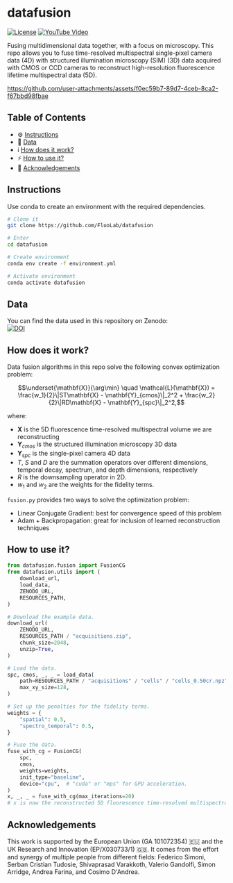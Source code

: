 # datafusion
[![License](https://img.shields.io/badge/License-BSD_3--Clause-blue.svg)](https://opensource.org/licenses/BSD-3-Clause)
[![YouTube Video](https://img.shields.io/badge/YouTube-Video-red?logo=youtube)](https://www.youtube.com/live/o9RJWYfriac?t=3306s)


Fusing multidimensional data together, with a focus on microscopy.
This repo allows you to fuse time-resolved multispectral single-pixel camera data (4D) with
structured illumination microscopy (SIM) (3D) data acquired with CMOS or CCD cameras to reconstruct
high-resolution fluorescence lifetime multispectral data (5D).

https://github.com/user-attachments/assets/f0ec59b7-89d7-4ceb-8ca2-f67bbd98fbae

## Table of Contents

- ⚙️ [Instructions](#instructions)
- 💾 [Data](#data)
- ℹ️ [How does it work?](#how-does-it-work)
- ⚡️ [How to use it?](#how-to-use-it)
- 🙌 [Acknowledgements](#acknowledgements)

## Instructions
Use conda to create an environment with the required dependencies.

```bash
# Clone it
git clone https://github.com/FluoLab/datafusion

# Enter
cd datafusion

# Create environment
conda env create -f environment.yml

# Activate environment
conda activate datafusion
```

## Data
You can find the data used in this repository on Zenodo:   
[![DOI](https://zenodo.org/badge/DOI/10.5281/zenodo.15496000.svg)](https://doi.org/10.5281/zenodo.15496000)


## How does it work?

Data fusion algorithms in this repo solve the following convex optimization problem:  
```math
\underset{\mathbf{X}}{\arg\min} \quad \mathcal{L}(\mathbf{X}) =
\frac{w_1}{2}\|ST\mathbf{X} - \mathbf{Y}_{cmos}\|_2^2 +
\frac{w_2}{2}\|RD\mathbf{X} - \mathbf{Y}_{spc}\|_2^2,
```
where:

* $\mathbf{X}$ is the 5D fluorescence time-resolved multispectral volume we are reconstructing
* $\mathbf{Y}_{cmos}$ is the structured illumination microscopy 3D data
* $\mathbf{Y}_{spc}$ is the single-pixel camera 4D data
* $T$, $S$ and $D$ are the summation operators over different dimensions,
  temporal decay, spectrum, and depth dimensions, respectively
* $R$ is the downsampling operator in 2D.
* $w_1$ and $w_2$ are the weights for the fidelity terms.

`fusion.py` provides two ways to solve the optimization problem:

* Linear Conjugate Gradient: best for convergence speed of this problem
* Adam + Backpropagation: great for inclusion of learned reconstruction techniques

## How to use it?

```python
from datafusion.fusion import FusionCG
from datafusion.utils import (
    download_url,
    load_data,
    ZENODO_URL,
    RESOURCES_PATH,
)

# Download the example data.
download_url(
    ZENODO_URL,
    RESOURCES_PATH / "acquisitions.zip",
    chunk_size=2048,
    unzip=True,
)

# Load the data.
spc, cmos, _, _ = load_data(
    path=RESOURCES_PATH / "acquisitions" / "cells" / "cells_0.50cr.npz",
    max_xy_size=128,
)

# Set up the penalties for the fidelity terms.
weights = {
    "spatial": 0.5,
    "spectro_temporal": 0.5,
}

# Fuse the data.
fuse_with_cg = FusionCG(
    spc,
    cmos,
    weights=weights,
    init_type="baseline",
    device="cpu",  # "cuda" or "mps" for GPU acceleration.
)
x, _, _ = fuse_with_cg(max_iterations=20)
# x is now the reconstructed 5D fluorescence time-resolved multispectral volume.

```

## Acknowledgements

This work is supported by the European Union (GA 101072354) 🇪🇺
and the UK Research and Innovation (EP/X030733/1) 🇬🇧. It comes from
the effort and synergy of multiple people from different fields:
Federico Simoni, Serban Cristian Tudosie, Shivaprasad Varakkoth, 
Valerio Gandolfi, Simon Arridge,
Andrea Farina, and Cosimo D'Andrea.